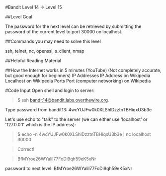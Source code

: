 #Bandit Level 14 → Level 15

##Level Goal

The password for the next level can be retrieved by submitting the password of the current level to port 30000 on localhost.

##Commands you may need to solve this level

ssh, telnet, nc, openssl, s_client, nmap

##Helpful Reading Material

##How the Internet works in 5 minutes (YouTube) (Not completely accurate, but good enough for beginners)
IP Addresses
IP Address on Wikipedia
Localhost on Wikipedia
Ports
Port (computer networking) on Wikipedia

#Code Input
Open shell and login to server:
>$ ssh bandit14@bandit.labs.overthewire.org.

Type password from bandit13: 4wcYUJFw0k0XLShlDzztnTBHiqxU3b3e

Let's use echo to "talk" to the server (we can either use 'localhost' or '127.0.0.1' which is the IP address):
>$ echo -n 4wcYUJFw0k0XLShlDzztnTBHiqxU3b3e | nc localhost 30000 

> Correct!

>BfMYroe26WYalil77FoDi9qh59eK5xNr

password to next level: BfMYroe26WYalil77FoDi9qh59eK5xNr
